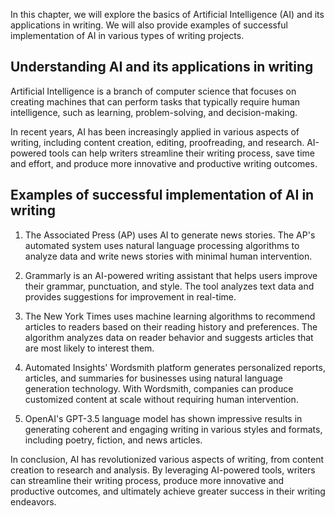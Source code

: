 
In this chapter, we will explore the basics of Artificial Intelligence (AI) and its applications in writing. We will also provide examples of successful implementation of AI in various types of writing projects.

Understanding AI and its applications in writing
------------------------------------------------

Artificial Intelligence is a branch of computer science that focuses on creating machines that can perform tasks that typically require human intelligence, such as learning, problem-solving, and decision-making.

In recent years, AI has been increasingly applied in various aspects of writing, including content creation, editing, proofreading, and research. AI-powered tools can help writers streamline their writing process, save time and effort, and produce more innovative and productive writing outcomes.

Examples of successful implementation of AI in writing
------------------------------------------------------

1. The Associated Press (AP) uses AI to generate news stories. The AP's automated system uses natural language processing algorithms to analyze data and write news stories with minimal human intervention.

2. Grammarly is an AI-powered writing assistant that helps users improve their grammar, punctuation, and style. The tool analyzes text data and provides suggestions for improvement in real-time.

3. The New York Times uses machine learning algorithms to recommend articles to readers based on their reading history and preferences. The algorithm analyzes data on reader behavior and suggests articles that are most likely to interest them.

4. Automated Insights' Wordsmith platform generates personalized reports, articles, and summaries for businesses using natural language generation technology. With Wordsmith, companies can produce customized content at scale without requiring human intervention.

5. OpenAI's GPT-3.5 language model has shown impressive results in generating coherent and engaging writing in various styles and formats, including poetry, fiction, and news articles.

In conclusion, AI has revolutionized various aspects of writing, from content creation to research and analysis. By leveraging AI-powered tools, writers can streamline their writing process, produce more innovative and productive outcomes, and ultimately achieve greater success in their writing endeavors.
